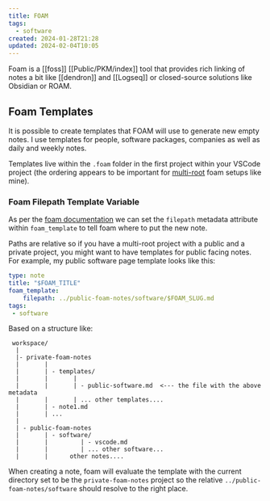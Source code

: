 ```yaml
---
title: FOAM
tags:
  - software
created: 2024-01-28T21:28
updated: 2024-02-04T10:05
---
```


Foam is a [[foss]] [[Public/PKM/index]] tool that provides rich linking of notes a bit like [[dendron]] and [[Logseq]] or closed-source solutions like Obsidian or ROAM.

## Foam Templates

It is possible to create templates that FOAM will use to generate new empty notes. I use templates for people, software packages, companies as well as daily and weekly notes.

Templates live within the `.foam` folder in the first project within your VSCode project (the ordering appears to be important for [multi-root](https://code.visualstudio.com/docs/editor/multi-root-workspaces) foam setups like mine).

### Foam Filepath Template Variable

As per the [foam documentation](https://foambubble.github.io/foam/user/features/note-templates#metadata) we can set the `filepath` metadata attribute within `foam_template` to tell foam where to put the new note.

Paths are relative so if you have a multi-root project with a public and a private project, you might want to have templates for public facing notes. For example, my public software page template looks like this:

```yaml
type: note
title: "$FOAM_TITLE"
foam_template:
    filepath: ../public-foam-notes/software/$FOAM_SLUG.md
tags:
 - software
```

Based on a structure like:

```
 workspace/
  |
  |- private-foam-notes 
  |       |
  |       | - templates/
  |       |       |
  |       |       | - public-software.md  <--- the file with the above metadata
  |       |       | ... other templates....
  |       | - note1.md
  |       | ...
  |
  | - public-foam-notes 
  |       | - software/ 
  |       |         | - vscode.md
  |       |         | ... other software...
  |       |      other notes....
```

When creating a note, foam will evaluate the template with the current directory set to be the `private-foam-notes` project so the relative `../public-foam-notes/software` should resolve to the right place.
